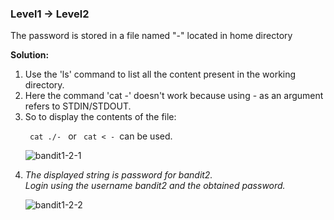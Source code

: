 ### Level1 -> Level2

The password is stored in a file named "-" located in home directory

<b>Solution:</b><br/>
<p>
<ol>
<li>Use the 'ls' command to list all the content present in the working directory.</li>

<li>Here the command 'cat -' doesn't work because using - as an argument refers to STDIN/STDOUT.</li>

<li>So to display the contents of the file:</li>

<code>  cat ./-  </code> or <code>  cat < - </code>can be used. <br/>

![bandit1-2-1](https://user-images.githubusercontent.com/88927842/178051285-8f6ad91d-1330-4329-9557-9a156f06b4c1.png)

<li><i>The displayed string is password for bandit2.<br/>
Login using the username bandit2 and the obtained password.</i></li>

![bandit1-2-2](https://user-images.githubusercontent.com/88927842/178051296-50208553-ba17-4428-9616-388d37f9465b.png)

</ol>
</p>
